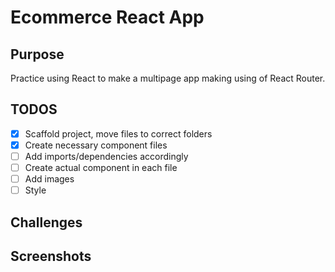 # Ecommerce React App

## Purpose
Practice using React to make a multipage app making using of React Router.

## TODOS
- [x] Scaffold project, move files to correct folders
- [x] Create necessary component files
- [ ] Add imports/dependencies accordingly
- [ ] Create actual component in each file
- [ ] Add images
- [ ] Style

## Challenges

## Screenshots
